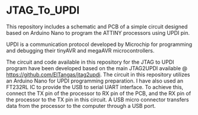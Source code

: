 # JTAG_To_UPDI 
This repository includes a schematic and PCB of a simple circuit designed based on Arduino Nano to program the ATTINY processors using UPDI pin. 

UPDI is a communication protocol developed by Microchip for programming and debugging their tinyAVR and megaAVR microcontrollers.

The circuit and code available in this repository for the JTAG to UPDI program have been developed based on the main JTAG2UPDI available @ https://github.com/ElTangas/jtag2updi. 
The circuit in this repository utilizes an Arduino Nano for UPDI programming preparation.
I have also used an FT232RL IC to provide the USB to serial UART interface. To achieve this, connect the TX pin of the processor to RX pin of the PCB, and the RX pin of the processor to the TX pin in this circuit. A USB micro connector transfers data from the processor to the computer through a USB port. 
